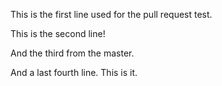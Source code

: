 This is the first line used for the pull request test.


This is the second line!

And the third from the master.

And a last fourth line. This is it.
